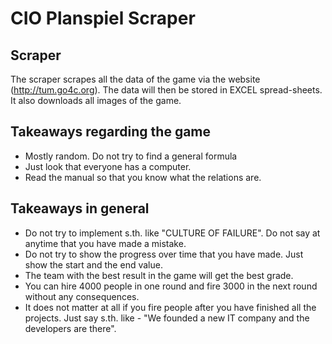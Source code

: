 # CIO Planspiel Scraper

## Scraper

The scraper scrapes all the data of the game via the website (http://tum.go4c.org). The data will then be stored in EXCEL spread-sheets.
It also downloads all images of the game.

## Takeaways regarding the game

* Mostly random. Do not try to find a general formula
* Just look that everyone has a computer.
* Read the manual so that you know what the relations are.

## Takeaways in general

* Do not try to implement s.th. like "CULTURE OF FAILURE". Do not say at anytime that you have made a mistake.
* Do not try to show the progress over time that you have made. Just show the start and the end value.
* The team with the best result in the game will get the best grade.
* You can hire 4000 people in one round and fire 3000 in the next round without any consequences.
* It does not matter at all if you fire people after you have finished all the projects. Just say s.th. like - "We founded a new IT company and the developers are there".